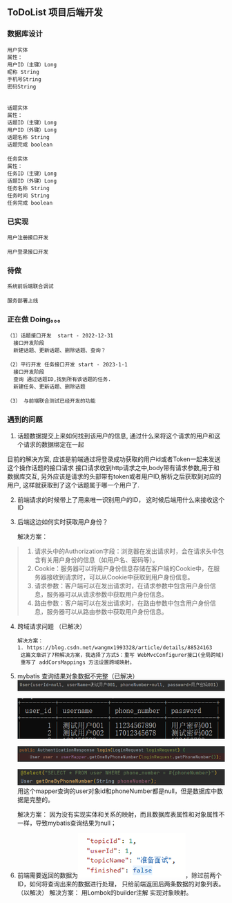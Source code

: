 ## ToDoList 项目后端开发
### 数据库设计

    用户实体
    属性：
    用户ID（主键）Long
    昵称 String
    手机号String
    密码String


    话题实体
    属性：
    话题ID（主键）Long
    用户ID（外键）Long
    话题名称 String
    话题完成 boolean

    任务实体
    属性：
    任务ID（主键）Long
    话题ID（外键）Long
    任务名称 String
    任务时间 String
    任务完成 boolean

### 已实现
    用户注册接口开发
    
    用户登录接口开发
### 待做
    
    系统前后端联合调试

    服务部署上线

### 正在做 Doing。。。
    
    （1）话题接口开发  start - 2022-12-31
      接口开发阶段      
      新建话题、更新话题、删除话题、查询？

    （2）平行开发 任务接口开发 start - 2023-1-1
      接口开发阶段
      查询 通过话题ID,找到所有该话题的任务.
      新建任务、更新话题、删除话题

    （3） 与前端联合测试已经开发的功能
      

### 遇到的问题
1. 话题数据提交上来如何找到该用户的信息, 通过什么来将这个请求的用户和这个请求的数据绑定在一起

目前的解决方案, 应该是前端通过将登录成功获取的用户id或者Token一起来发送这个操作话题的接口请求
接口请求收到http请求之中,body带有请求参数,用于和数据库交互, 另外应该是请求的头部带有token或者用户ID,解析之后获取到对应的用户,
这样就获取到了这个话题属于哪一个用户了.

2. 前端请求的时候带上了用来唯一识别用户的ID， 这时候后端用什么来接收这个ID

3. 后端这边如何实时获取用户身份？

    解决方案：
>1. 请求头中的Authorization字段：浏览器在发出请求时，会在请求头中包含有关用户身份的信息（如用户名、密码等）。
>2. Cookie：服务器可以将用户身份信息存储在客户端的Cookie中，在服务器接收到请求时，可以从Cookie中获取到用户身份信息。
>3. 请求参数：客户端可以在发出请求时，在请求参数中包含用户身份信息，服务器可以从请求参数中获取用户身份信息。
>4. 路由参数：客户端可以在发出请求时，在路由参数中包含用户身份信息，服务器可以从路由参数中获取用户身份信息。

4. 跨域请求问题 （已解决）

       解决方案：
       1. https://blog.csdn.net/wangmx1993328/article/details/88524163
        这篇文章讲了7种解决方案，我选择了方式5：重写 WebMvcConfigurer接口(全局跨域) 
        重写了 addCorsMappings 方法设置跨域映射。

5. mybatis 查询结果对象数据不完整（已解决）
      ![img.png](img.png)
      
      ![img_1.png](img_1.png)
      
      ![img_2.png](img_2.png)

      ![img_3.png](img_3.png)
      用这个mapper查询的user对象id和phoneNumber都是null，但是数据库中数据是完整的。

      解决方案：
       因为没有实现实体和关系的映射，而且数据库表属性和对象属性不一样，导致mybatis查询结果为null；

6. 前端需要返回的数据为![img_5.png](img_5.png)，除过前两个ID，如何将查询出来的数据进行处理，
   只给前端返回后两条数据的对象列表。（以解决）
    解决方案： 用Lombok的builder注解 实现对象映射。